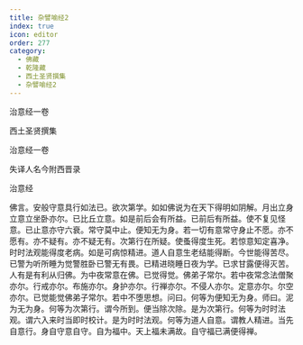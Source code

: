 ```yaml
---
title: 杂譬喻经2
index: true
icon: editor
order: 277
category:
  - 佛藏
  - 乾隆藏
  - 西土圣贤撰集
  - 杂譬喻经2
---
```


治意经一卷  

西土圣贤撰集  

治意经一卷  

失译人名今附西晋录  

治意经  

佛言。安般守意具行如法已。欲次第学。如如佛说为在天下得明如阴解。月出立身立意立坐卧亦尔。已比丘立意。如是前后会有所益。已前后有所益。使不复见怪意。已止意亦守六衰。常守莫中止。便知无为身。若一切有意常守身止不愿。亦不愿有。亦不疑有。亦不疑无有。次第行在所疑。使蚤得度生死。若惊意知定喜净。时时法观能得度老病。如是可病惊精进。道人自意生老结能得断。今世能得苦尽。已警为听所睡为觉警胜卧已警无有畏。已精进晓睡日夜为学。已求甘露便得灭苦。人有是有利从归佛。为中夜常意在佛。已觉得觉。佛弟子常尔。若中夜常念法僧聚亦尔。行戒亦尔。布施亦尔。身护亦尔。行禅亦尔。不侵人亦尔。定意亦尔。尔空亦尔。已觉能觉佛弟子常尔。若中不堕思想。问曰。何等为便知无为身。师曰。泥为无为身。何等为次第行。谓今所到。便当除次除。是为次第行。何等为时时法观。谓六入来时当即时校计。是为时时法观。何等为道人自意。谓教人精进。当先自意行。身自守意自守。自为福中。天上福未满故。自守福已满便得禅。  
